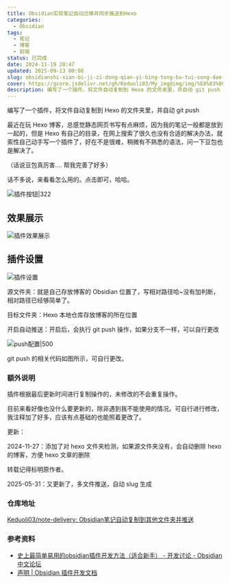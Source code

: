 ```yaml
---
title: Obsidian实现笔记自动迁移并同步推送到Hexo
categories:
  - Obsidian
tags:
  - 笔记
  - 博客
  - 前端
status: 已完成
date: 2024-11-19 20:47
updated: 2025-09-13 00:08
slug: obsidianshi-xian-bi-ji-zi-dong-qian-yi-bing-tong-bu-tui-song-dao-hexo
cover: https://gcore.jsdelivr.net/gh/Keduoli03/My_img@img/img/%E8%83%8C%E8%BA%AB%E5%A6%B9%E5%A6%B9.jpg
description: 编写了一个插件，将文件自动复制到 Hexo 的文件夹里，并自动 git push
---
```


编写了一个插件，将文件自动复制到 Hexo 的文件夹里，并自动 git push

<!--more-->

最近在玩 Hexo 博客，总感觉静态网页书写有点麻烦，因为我的笔记一般都是放到一起的，但是 Hexo 有自己的目录，在网上搜索了很久也没有合适的解决办法，就索性自己动手写一个插件了，好在不是很难，稍微有不熟悉的语法，问一下豆包也是解决了。

（话说豆包真厉害.... 帮我完善了好多）

话不多说，来看看怎么用的。点击即可，哈哈。

![插件按钮|322](https://gcore.jsdelivr.net/gh/Keduoli03/My_img@img/img/%E6%8F%92%E4%BB%B6%E6%8C%89%E9%92%AE.png)

## 效果展示

![插件效果展示](https://gcore.jsdelivr.net/gh/Keduoli03/My_img@img/img/%E6%8F%92%E4%BB%B6%E6%95%88%E6%9E%9C%E5%B1%95%E7%A4%BA.png)

## 插件设置

![插件设置](https://gcore.jsdelivr.net/gh/Keduoli03/My_img@img/img/%E6%8F%92%E4%BB%B6%E8%AE%BE%E7%BD%AE.png)

源文件夹：就是自己存放博客的 Obsidian 位置了，写相对路径哈~没有加判断，相对路径已经够简单了。

目标文件夹：Hexo 本地仓库存放博客的所在位置

开启自动推送：开启后，会执行 git push 操作，如果分支不一样，可以自行更改

![push配置|500](https://gcore.jsdelivr.net/gh/Keduoli03/My_img@img/img/push%E9%85%8D%E7%BD%AE.png)

git push 的相关代码如图所示，可自行更改。

### 额外说明

插件根据最后更新时间进行复制操作的，未修改的不会重复操作。

目前来看好像也没什么要更新的，除非遇到我不能使用的情况。可自行进行修改，我注释加了好多，应该有点基础的也能照着更改了。

更新：

2024-11-27：添加了对 hexo 文件夹检测，如果源文件夹没有，会自动删除 hexo 的博客，方便 hexo 文章的删除

转载记得标明原作者。

2025-05-31：又更新了，多文件推送，自动 slug 生成

### 仓库地址

[Keduoli03/note-delivery: Obsidian笔记自动复制到其他文件夹并推送](https://github.com/Keduoli03/note-delivery)

### 参考资料
- [史上最简单易用的obsidian插件开发方法（适合新手） - 开发讨论 - Obsidian 中文论坛](https://forum-zh.obsidian.md/t/topic/37149)
- [声明 | Obsidian 插件开发文档](https://luhaifeng666.github.io/obsidian-plugin-docs-zh/zh2.0/)
